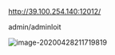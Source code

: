 http://39.100.254.140:12012/

admin/adminloit



![image-20200428211719819](F:\3GitHub\learnDoc\javadoc2019\k8s\jenkins新增用户.assets\image-20200428211719819.png)



































